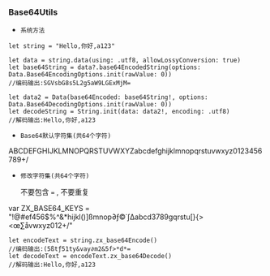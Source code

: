 ### Base64Utils

- `系统方法`

```
let string = "Hello,你好,a123"
```

```
let data = string.data(using: .utf8, allowLossyConversion: true)
let base64String = data?.base64EncodedString(options: Data.Base64EncodingOptions.init(rawValue: 0))
//编码输出:SGVsbG8s5L2g5aW9LGExMjM=
```
   
```     
let data2 = Data(base64Encoded: base64String!, options: Data.Base64DecodingOptions.init(rawValue: 0))
let decodeString = String.init(data: data2!, encoding: .utf8)
//解码输出:Hello,你好,a123
```

- `Base64默认字符集(共64个字符)`

>
ABCDEFGHIJKLMNOPQRSTUVWXYZabcdefghijklmnopqrstuvwxyz0123456789+/

- `修改字符集(共64个字符)`

	不要包含 `=` , 不要重复

>
var ZX_BASE64_KEYS = "!@#ef456$%^&*hijkl()]ßmnop∂ƒ©˙∫∆abcd3789gqrstu[}{><œ∑åvwxyz012+/"

```
let encodeText = string.zx_base64Encode() 
//编码输出:(5ßtƒ51ty&vay∂m2&5f>*d*=
let decodeText = encodeText.zx_base64Decode()
//解码输出:Hello,你好,a123
```